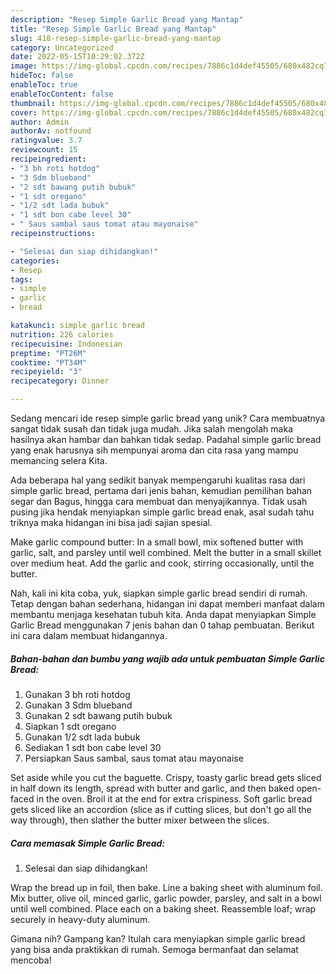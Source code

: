 ```yaml
---
description: "Resep Simple Garlic Bread yang Mantap"
title: "Resep Simple Garlic Bread yang Mantap"
slug: 418-resep-simple-garlic-bread-yang-mantap
category: Uncategorized
date: 2022-05-15T10:29:02.372Z
image: https://img-global.cpcdn.com/recipes/7886c1d4def45505/680x482cq70/simple-garlic-bread-foto-resep-utama.jpg
hideToc: false
enableToc: true
enableTocContent: false
thumbnail: https://img-global.cpcdn.com/recipes/7886c1d4def45505/680x482cq70/simple-garlic-bread-foto-resep-utama.jpg
cover: https://img-global.cpcdn.com/recipes/7886c1d4def45505/680x482cq70/simple-garlic-bread-foto-resep-utama.jpg
author: Admin
authorAv: notfound
ratingvalue: 3.7
reviewcount: 15
recipeingredient:
- "3 bh roti hotdog"
- "3 Sdm blueband"
- "2 sdt bawang putih bubuk"
- "1 sdt oregano"
- "1/2 sdt lada bubuk"
- "1 sdt bon cabe level 30"
- " Saus sambal saus tomat atau mayonaise"
recipeinstructions:

- "Selesai dan siap dihidangkan!"
categories:
- Resep
tags:
- simple
- garlic
- bread

katakunci: simple garlic bread 
nutrition: 226 calories
recipecuisine: Indonesian
preptime: "PT26M"
cooktime: "PT34M"
recipeyield: "3"
recipecategory: Dinner

---
```





Sedang mencari ide resep simple garlic bread yang unik? Cara membuatnya sangat tidak susah dan tidak juga mudah. Jika salah mengolah maka hasilnya akan hambar dan bahkan tidak sedap. Padahal simple garlic bread yang enak harusnya sih mempunyai aroma dan cita rasa yang mampu memancing selera Kita.





Ada beberapa hal yang sedikit banyak mempengaruhi kualitas rasa dari simple garlic bread, pertama dari jenis bahan, kemudian pemilihan bahan segar dan Bagus, hingga cara membuat dan menyajikannya. Tidak usah pusing jika hendak menyiapkan simple garlic bread enak,      asal sudah tahu triknya maka hidangan ini bisa jadi sajian spesial.














Make garlic compound butter: In a small bowl, mix softened butter with garlic, salt, and parsley until well combined. Melt the butter in a small skillet over medium heat. Add the garlic and cook, stirring occasionally, until the butter.






Nah, kali ini kita coba, yuk, siapkan simple garlic bread sendiri di rumah. Tetap dengan bahan sederhana, hidangan ini dapat memberi manfaat dalam membantu menjaga kesehatan tubuh kita. Anda dapat menyiapkan Simple Garlic Bread menggunakan 7 jenis bahan dan 0 tahap pembuatan. Berikut ini cara dalam membuat hidangannya.

<!--inarticleads1-->

##### Bahan-bahan dan bumbu yang wajib ada untuk pembuatan Simple Garlic Bread:

1. Gunakan 3 bh roti hotdog
1. Gunakan 3 Sdm blueband
1. Gunakan 2 sdt bawang putih bubuk
1. Siapkan 1 sdt oregano
1. Gunakan 1/2 sdt lada bubuk
1. Sediakan 1 sdt bon cabe level 30
1. Persiapkan  Saus sambal, saus tomat atau mayonaise


Set aside while you cut the baguette. Crispy, toasty garlic bread gets sliced in half down its length, spread with butter and garlic, and then baked open-faced in the oven. Broil it at the end for extra crispiness. Soft garlic bread gets sliced like an accordion (slice as if cutting slices, but don&#39;t go all the way through), then slather the butter mixer between the slices. 

<!--inarticleads2-->

##### Cara memasak Simple Garlic Bread:


1. Selesai dan siap dihidangkan!

Wrap the bread up in foil, then bake. Line a baking sheet with aluminum foil. Mix butter, olive oil, minced garlic, garlic powder, parsley, and salt in a bowl until well combined. Place each on a baking sheet. Reassemble loaf; wrap securely in heavy-duty aluminum. 

Gimana nih? Gampang kan? Itulah cara menyiapkan simple garlic bread yang bisa anda praktikkan di rumah. Semoga bermanfaat dan selamat mencoba!
